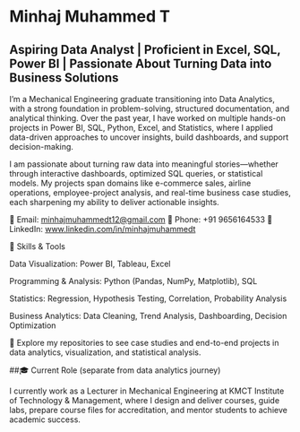 # Minhaj Muhammed T
## Aspiring Data Analyst | Proficient in Excel, SQL, Power BI | Passionate About Turning Data into Business Solutions
I’m a Mechanical Engineering graduate transitioning into Data Analytics, with a strong foundation in problem-solving, structured documentation, and analytical thinking. Over the past year, I have worked on multiple hands-on projects in Power BI, SQL, Python, Excel, and Statistics, where I applied data-driven approaches to uncover insights, build dashboards, and support decision-making.

I am passionate about turning raw data into meaningful stories—whether through interactive dashboards, optimized SQL queries, or statistical models. My projects span domains like e-commerce sales, airline operations, employee-project analysis, and real-time business case studies, each sharpening my ability to deliver actionable insights.

📧 Email: minhajmuhammedt12@gmail.com
📱 Phone: +91 9656164533
🔗 LinkedIn: www.linkedin.com/in/minhajmuhammedt

🔑 Skills & Tools

Data Visualization: Power BI, Tableau, Excel

Programming & Analysis: Python (Pandas, NumPy, Matplotlib), SQL

Statistics: Regression, Hypothesis Testing, Correlation, Probability Analysis

Business Analytics: Data Cleaning, Trend Analysis, Dashboarding, Decision Optimization

📂 Explore my repositories to see case studies and end-to-end projects in data analytics, visualization, and statistical analysis.

##🎓 Current Role (separate from data analytics journey)

I currently work as a Lecturer in Mechanical Engineering at KMCT Institute of Technology & Management, where I design and deliver courses, guide labs, prepare course files for accreditation, and mentor students to achieve academic success.
